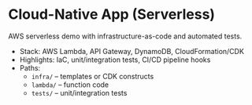 # Cloud-Native App (Serverless)

AWS serverless demo with infrastructure-as-code and automated tests.

- Stack: AWS Lambda, API Gateway, DynamoDB, CloudFormation/CDK
- Highlights: IaC, unit/integration tests, CI/CD pipeline hooks
- Paths:
  - `infra/` – templates or CDK constructs
  - `lambda/` – function code
  - `tests/` – unit/integration tests
